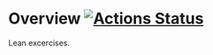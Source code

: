 # Overview [![Actions Status](../../workflows/Lean%20Action%20CI/badge.svg)](../../actions)

Lean excercises.